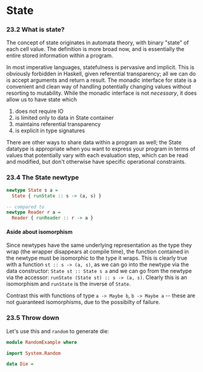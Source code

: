 # State

### 23.2 What is state?
The concept of state originates in automata theory, with binary "state" of each cell value.
The definition is more broad now, and is essentially the entire stored information within a program.

In most imperative languages, statefulness is pervasive and implicit.
This is obviously forbidden in Haskell, given referential transparency;
all we can do is accept arguments and return a result.
The monadic interface for state is a convenient and clean way of handling potentially changing values
without resorting to mutability.
While the monadic interface is not *necessary*, it does allow us to have state which

1. does not require IO
2. is limited only to data in State container
3. maintains referential transparency
4. is explicit in type signatures

There are other ways to share data within a program as well;
the State datatype is appropriate when you want to express your program in terms of values that
potentially vary with each evaluation step,
which can be read and modified,
but don't otherwise have specific operational constraints.

### 23.4 The State newtype
```haskell
newtype State s a =
  State { runState :: s -> (a, s) }

-- compared to
newtype Reader r a =
  Reader { runReader :: r -> a }
```

#### Aside about isomorphism
Since newtypes have the same underlying representation as the type they wrap
(the wrapper disappears at compile time),
the function contained in the newtype must be isomorphic to the type it wraps.
This is clearly true with a function `st :: s -> (a, s)`,
as we can go into the newtype via the data constructor: `State st :: State s a`
and we can go from the newtype via the accessor: `runState (State st) :: s -> (a, s)`.
Clearly this is an isomorphism and `runState` is the inverse of `State`.

Contrast this with functions of type `a -> Maybe b`, `b -> Maybe a` -- these
are not guaranteed isomorphisms, due to the possibilty of failure.

### 23.5 Throw down
Let's use this and `random` to generate die:
```haskell
module RandomExample where

import System.Random

data Die =

```
